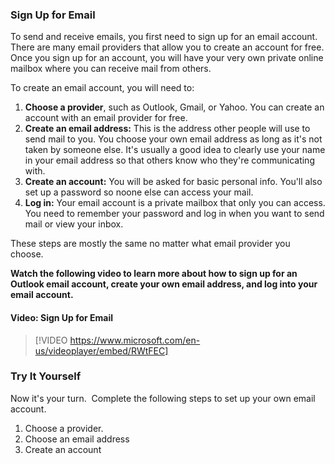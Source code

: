 ### Sign Up for Email

To send and receive emails, you first need to sign up for an email account. There are many email providers that allow you to create an account for free. Once you sign up for an account, you will have your very own private online mailbox where you can receive mail from others.

To create an email account, you will need to:

1.  **Choose a provider**, such as Outlook, Gmail, or Yahoo. You can create an account with an email provider for free.
2.  **Create an email address:** This is the address other people will use to send mail to you. You choose your own email address as long as it's not taken by someone else. It's usually a good idea to clearly use your name in your email address so that others know who they're communicating with.
3.  **Create an account:** You will be asked for basic personal info. You'll also set up a password so noone else can access your mail.
4.  **Log in:** Your email account is a private mailbox that only you can access. You need to remember your password and log in when you want to send mail or view your inbox.

These steps are mostly the same no matter what email provider you choose.

**Watch the following video to learn more about how to sign up for an Outlook email account, create your own email address, and log into your email account.**


#### Video: Sign Up for Email
> [!VIDEO https://www.microsoft.com/en-us/videoplayer/embed/RWtFEC]

### Try It Yourself

Now it's your turn.  Complete the following steps to set up your own email account.

1.  Choose a provider.
2.  Choose an email address
3.  Create an account